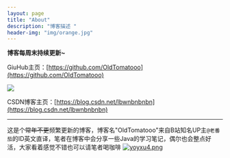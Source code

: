 ```yaml
---
layout: page
title: "About"
description: "博客描述 " 
header-img: "img/orange.jpg"
---
```

**博客每周末持续更新~**

GiuHub主页：[https://github.com/OldTomatooo](https://github.com/OldTomatooo)

<a href="https://github.com/OldTomatooo">
    <img border="0" src="https://s3.ax1x.com/2021/02/27/69CUBT.png" />
</a>

CSDN博客主页：[https://blog.csdn.net/lbwnbnbnbn](https://blog.csdn.net/lbwnbnbnbn)

---

这是个~~常年不更~~频繁更新的博客，博客名"OldTomatooo"来自B站知名UP主`@老番茄`的ID英文直译，笔者在博客中会分享一些Java的学习笔记，偶尔也会整点好活，大家看着感觉不错也可以请笔者喝咖啡
[![yoyxu4.png](https://s3.ax1x.com/2021/02/21/yoyxu4.png)](https://imgchr.com/i/yoyxu4)
